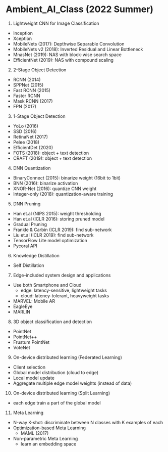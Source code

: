 # Ambient_AI_Class (2022 Summer)
1. Lightweight CNN for Image Classification
- Inception
- Xception
- MobileNets (2017): Depthwise Separable Convolution
- MobileNets v2 (2018): Inverted Residual and Linear Bottleneck
- MnasNet (2019): NAS with block-wise search space
- EfficientNet (2019): NAS with compound scaling

2. 2-Stage Object Detection
- RCNN (2014)
- SPPNet (2015)
- Fast RCNN (2015)
- Faster RCNN
- Mask RCNN (2017)
- FPN (2017)

3. 1-Stage Object Detection
- YoLo (2016)
- SSD (2016)
- RetinaNet (2017)
- Pelee (2018)
- EfficientDet (2020)
- FOTS (2018): object + text detection
- CRAFT (2019): object + text detection

4. DNN Quantization
- BinaryConnect (2015): binarize weight (16bit to 1bit)
- BNN (2016): binarize activation
- XNOR-Net (2016): quantize  CNN weight
- Integer-only (2018): quantization-aware training

5. DNN Pruning
- Han et.al (NIPS 2015): weight thresholding
- Han et.al (ICLR 2016): storing pruned model
- Gradual Pruning
- Frankle & Carbin (ICLR 2019): find sub-network
- Liu et.al (ICLR 2019): find sub-network
- TensorFlow Lite model optimization
- Pycoral API

6. Knowledge Distillation
- Self Distillation

7. Edge-included system design and applications
- Use both Smartphone and Cloud
	- edge: latency-sensitive, lightweight tasks
	- cloud: latency-tolerant, heavyweight tasks
- MARVEL: Mobile AR
- EagleEye
- MARLIN

8. 3D object classification and detection
- PointNet
- PointNet++
- Frustum PointNet
- VoteNet

9. On-device distributed learning (Federated Learning)
- Client selection
- Global model distribution (cloud to edge)
- Local model update
- Aggregate multiple edge model weights (instead of data)

10. On-device distributed learning (Split Learning)
- each edge train a part of the global model

11. Meta Learning
- N-way K-shot: discriminate between N classes with K examples of each
- Optimization-based Meta Learning
	- MAML (2017)
- Non-parametric Meta Learning
	- learn an embedding space



